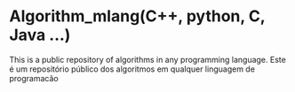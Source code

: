 # Algorithm_mlang(C++, python, C, Java ...)
This is a public repository of algorithms in any programming language.
Este é um repositório público dos algoritmos em qualquer linguagem de programacão
